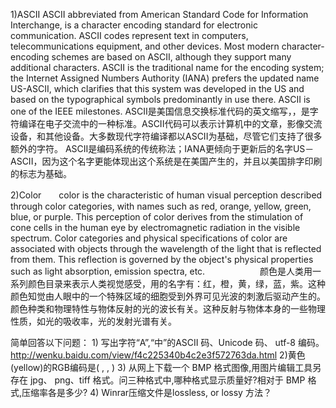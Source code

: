 1)ASCII   ASCII abbreviated from American Standard Code for Information Interchange, is a character encoding standard for electronic communication. ASCII codes represent text in computers, telecommunications equipment, and other devices. Most modern character-encoding schemes are based on ASCII, although they support many additional characters. 
ASCII is the traditional name for the encoding system; the Internet Assigned Numbers Authority (IANA) prefers the updated name US-ASCII, which clarifies that this system was developed in the US and based on the typographical symbols predominantly in use there.
ASCII is one of the IEEE milestones. 
         ASCII是美国信息交换标准代码的英文缩写，，是字符编译在电子交流中的一种标准。ASCII代码可以表示计算机中的文章，影像交流设备，和其他设备。大多数现代字符编译都以ASCII为基础，尽管它们支持了很多额外的字符。
         ASCII是编码系统的传统称法；IANA更倾向于更新后的名字US－ASCII，因为这个名字更能体现出这个系统是在美国产生的，并且以美国排字印刷的标志为基础。













2)Color　　color is the characteristic of human visual perception described through color categories, with names such as red, orange, yellow, green, blue, or purple. This perception of color derives from the stimulation of cone cells in the human eye by electromagnetic radiation in the visible spectrum. Color categories and physical specifications of color are associated with objects through the wavelength of the light that is reflected from them. This reflection is governed by the object's physical properties such as light absorption, emission spectra, etc.
　　　　　　颜色是人类用一系列颜色目录来表示人类视觉感受，用的名字有：红，橙，黄，绿，蓝，紫。这种颜色知觉由人眼中的一个特殊区域的细胞受到外界可见光波的刺激后驱动产生的。颜色种类和物理特性与物体反射的光的波长有关。这种反射与物体本身的一些物理性质，如光的吸收率，光的发射光谱有关。













简单回答以下问题： 1) 写出字符“A”,“中”的ASCII 码、Unicode 码、 utf-8 编码。 http://wenku.baidu.com/view/f4c225340b4c2e3f572763da.html 2)黄色(yellow)的RGB编码是( , , ) 3) 从网上下载一个 BMP 格式图像,用图片编辑工具另存在 jpg、 png、tiff 格式。问三种格式中,哪种格式显示质量好?相对于 BMP 格式,压缩率各是多少? 4) Winrar压缩文件是lossless, or lossy 方法？
